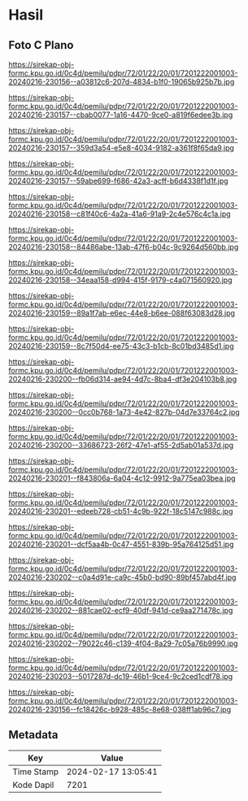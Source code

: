 # Hasil

## Foto C Plano

https://sirekap-obj-formc.kpu.go.id/0c4d/pemilu/pdpr/72/01/22/20/01/7201222001003-20240216-230156--a03812c6-207d-4834-b1f0-19065b925b7b.jpg

https://sirekap-obj-formc.kpu.go.id/0c4d/pemilu/pdpr/72/01/22/20/01/7201222001003-20240216-230157--cbab0077-1a16-4470-9ce0-a819f6edee3b.jpg

https://sirekap-obj-formc.kpu.go.id/0c4d/pemilu/pdpr/72/01/22/20/01/7201222001003-20240216-230157--359d3a54-e5e8-4034-9182-a361f8f65da9.jpg

https://sirekap-obj-formc.kpu.go.id/0c4d/pemilu/pdpr/72/01/22/20/01/7201222001003-20240216-230157--59abe699-f686-42a3-acff-b6d4338f1d1f.jpg

https://sirekap-obj-formc.kpu.go.id/0c4d/pemilu/pdpr/72/01/22/20/01/7201222001003-20240216-230158--c81f40c6-4a2a-41a6-91a9-2c4e576c4c1a.jpg

https://sirekap-obj-formc.kpu.go.id/0c4d/pemilu/pdpr/72/01/22/20/01/7201222001003-20240216-230158--84486abe-13ab-47f6-b04c-9c9264d560bb.jpg

https://sirekap-obj-formc.kpu.go.id/0c4d/pemilu/pdpr/72/01/22/20/01/7201222001003-20240216-230158--34eaa158-d994-415f-9179-c4a071560920.jpg

https://sirekap-obj-formc.kpu.go.id/0c4d/pemilu/pdpr/72/01/22/20/01/7201222001003-20240216-230159--89a1f7ab-e6ec-44e8-b6ee-088f63083d28.jpg

https://sirekap-obj-formc.kpu.go.id/0c4d/pemilu/pdpr/72/01/22/20/01/7201222001003-20240216-230159--8c7f50d4-ee75-43c3-b1cb-8c01bd3485d1.jpg

https://sirekap-obj-formc.kpu.go.id/0c4d/pemilu/pdpr/72/01/22/20/01/7201222001003-20240216-230200--fb06d314-ae94-4d7c-8ba4-df3e204103b8.jpg

https://sirekap-obj-formc.kpu.go.id/0c4d/pemilu/pdpr/72/01/22/20/01/7201222001003-20240216-230200--0cc0b768-1a73-4e42-827b-04d7e33764c2.jpg

https://sirekap-obj-formc.kpu.go.id/0c4d/pemilu/pdpr/72/01/22/20/01/7201222001003-20240216-230200--33686723-26f2-47e1-af55-2d5ab01a537d.jpg

https://sirekap-obj-formc.kpu.go.id/0c4d/pemilu/pdpr/72/01/22/20/01/7201222001003-20240216-230201--f843806a-6a04-4c12-9912-9a775ea03bea.jpg

https://sirekap-obj-formc.kpu.go.id/0c4d/pemilu/pdpr/72/01/22/20/01/7201222001003-20240216-230201--edeeb728-cb51-4c9b-922f-18c5147c988c.jpg

https://sirekap-obj-formc.kpu.go.id/0c4d/pemilu/pdpr/72/01/22/20/01/7201222001003-20240216-230201--dcf5aa4b-0c47-4551-839b-95a764125d51.jpg

https://sirekap-obj-formc.kpu.go.id/0c4d/pemilu/pdpr/72/01/22/20/01/7201222001003-20240216-230202--c0a4d91e-ca9c-45b0-bd90-89bf457abd4f.jpg

https://sirekap-obj-formc.kpu.go.id/0c4d/pemilu/pdpr/72/01/22/20/01/7201222001003-20240216-230202--881cae02-ecf9-40df-941d-ce9aa271478c.jpg

https://sirekap-obj-formc.kpu.go.id/0c4d/pemilu/pdpr/72/01/22/20/01/7201222001003-20240216-230202--79022c46-c139-4f04-8a29-7c05a76b9990.jpg

https://sirekap-obj-formc.kpu.go.id/0c4d/pemilu/pdpr/72/01/22/20/01/7201222001003-20240216-230203--5017287d-dc19-46b1-9ce4-9c2ced1cdf78.jpg

https://sirekap-obj-formc.kpu.go.id/0c4d/pemilu/pdpr/72/01/22/20/01/7201222001003-20240216-230156--fc18426c-b928-485c-8e68-038ff1ab96c7.jpg


## Metadata

| Key        | Value               |
| ---------- | ------------------- |
| Time Stamp | 2024-02-17 13:05:41 |
| Kode Dapil | 7201                |



